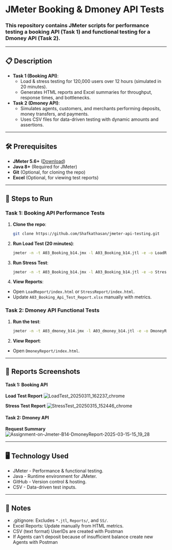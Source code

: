 # JMeter Booking & Dmoney API Tests

### This repository contains JMeter scripts for performance testing a booking API (Task 1) and functional testing for a Dmoney API (Task 2).

---

## 📋 Description

- **Task 1 (Booking API)**:
  - Load & stress testing for 120,000 users over 12 hours (simulated in 20 minutes).
  - Generates HTML reports and Excel summaries for throughput, response times, and bottlenecks.
- **Task 2 (Dmoney API)**:
  - Simulates agents, customers, and merchants performing deposits, money transfers, and payments.
  - Uses CSV files for data-driven testing with dynamic amounts and assertions.

---

## 🛠 Prerequisites

- **JMeter 5.6+** ([Download](https://jmeter.apache.org/download_jmeter.cgi))
- **Java 8+** (Required for JMeter)
- **Git** (Optional, for cloning the repo)
- **Excel** (Optional, for viewing test reports)

---

## 🚀 Steps to Run

### **Task 1: Booking API Performance Tests**

1. **Clone the repo**:

   ```bash
   git clone https://github.com/Shafkathasan/jmeter-api-testing.git
   ```

2. **Run Load Test (20 minutes)**:

   ```bash
   jmeter -n -t A03_Booking_b14.jmx -l A03_Booking_b14.jtl -e -o LoadReport
   ```

3. **Run Stress Test**:
   ```bash
   jmeter -n -t A03_Booking_b14.jmx -l A03_Booking_b14.jtl -e -o StressReport
   ```
4. **View Reports**:

- Open `LoadReport/index.html` or `StressReport/index.html`.
- Update `A03_Booking_Api_Test_Report.xlsx` manually with metrics.

### **Task 2: Dmoney API Functional Tests**

1. **Run the test**:

   ```bash
   jmeter -n -t A03_dmoney_b14.jmx -l A03_dmoney_b14.jtl -e -o DmoneyReport
   ```

2. **View Report**:

- Open `DmoneyReport/index.html`.

---

## 📸 Reports Screenshots

#### Task 1: Booking API

**Load Test Report**
![LoadTest_20250311_162237_chrome](https://github.com/user-attachments/assets/f3a27796-51c7-48a3-9e23-d6ef97a99e7c)

**Stress Test Report**
![StressTest_20250315_152446_chrome](https://github.com/user-attachments/assets/22198f5d-4823-4a4e-af91-2f9e27833c72)

#### Task 2: Dmoney API

**Request Summary**
![Assignment-on-Jmeter-B14-DmoneyReport-2025-03-15-15_19_28](https://github.com/user-attachments/assets/0868374b-b203-4355-8864-1ee50e8b5b99)

---

## 🖥 Technology Used
- JMeter - Performance & functional testing.
- Java - Runtime environment for JMeter.
- GitHub - Version control & hosting.
- CSV - Data-driven test inputs.

---

## 📝 Notes
- .gitignore: Excludes `*.jtl`, `Reports/`, and `SS/`.
- Excel Reports: Update manually from HTML metrics.
- CSV (text format) UserIDs are created with Postman
- If Agents can't deposit because of insufficient balance create new Agents with Postman
